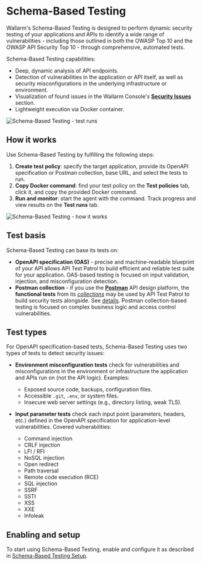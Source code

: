# Schema-Based Testing

Wallarm's Schema-Based Testing is designed to perform dynamic security testing of your applications and APIs to identify a wide range of vulnerabilities - including those outlined in both the OWASP Top 10 and the OWASP API Security Top 10 - through comprehensive, automated tests.

Schema-Based Testing capabilities:

* Deep, dynamic analysis of API endpoints.
* Detection of vulnerabilities in the application or API itself, as well as security misconfigurations in the underlying infrastructure or environment.
* Visualization of found issues in the Wallarm Console's [**Security Issues**](../../api-attack-surface/security-issues.md) section.
* Lightweight execution via Docker container.

![Schema-Based Testing - test runs](../../images/vulnerability-detection/sbt-test-runs.png)

## How it works

Use Schema-Based Testing by fulfilling the following steps:

1. **Create test policy**: specify the target application, provide its OpenAPI specification or Postman collection, base URL, and select the tests to run.
1. **Copy Docker command**: find your test policy on the **Test policies** tab, click it, and copy the provided Docker command.
1. **Run and monitor**: start the agent with the command. Track progress and view results on the **Test runs** tab.

![Schema-Based Testing - how it works](../../images/vulnerability-detection/sbt-diagram.png)

## Test basis

Schema-Based Testing can base its tests on:

* **OpenAPI specification (OAS)** - precise and machine-readable blueprint of your API allows API Test Patrol to build efficient and reliable test suite for your application. OAS-based testing is focused on input validation, injection, and misconfiguration detection.
* **Postman collection** - if you use the [**Postman**](https://www.postman.com/) API design platform, the **functional tests** from its [*collections*](https://www.postman.com/product/collections/) may be used by API Test Patrol to build security tests alongside. See [details](setup.md#postman-collection-based). Postman collection-based testing is focused on complex business logic and access control vulnerabilities.

## Test types

For OpenAPI specification-based tests, Schema-Based Testing uses two types of tests to detect security issues:

* **Environment misconfiguration tests** check for vulnerabilities and misconfigurations in the environment or infrastructure the application and APIs run on (not the API logic). Examples:

    * Exposed source code, backups, configuration files.
    * Accessible `.git`, `.env`, or system files.
    * Insecure web server settings (e.g., directory listing, weak TLS).

* **Input parameter tests** check each input point (parameters, headers, etc.) defined in the OpenAPI specification for application-level vulnerabilities. Covered vulnerabilities:

    * Command injection
    * CRLF injection
    * LFI / RFI
    * NoSQL injection
    * Open redirect
    * Path traversal
    * Remote code execution (RCE)
    * SQL injection
    * SSRF
    * SSTI
    * XSS
    * XXE
    * Infoleak

## Enabling and setup

To start using Schema-Based Testing, enable and configure it as described in [Schema-Based Testing Setup](setup.md).
